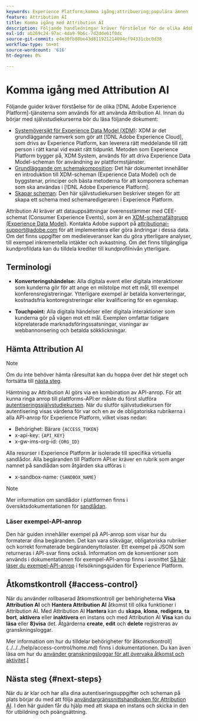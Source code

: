 ```yaml
---
keywords: Experience Platform;komma igång;attribuering;populära ämnen
feature: Attribution AI
title: Komma igång med Attribution AI
description: Följande handledningar kräver förståelse för de olika Adobe Experience Platform-tjänster som används för att använda Attribution AI. Innan du börjar med självstudiekurserna bör du läsa följande dokument.
exl-id: ab269c24-97ac-4da9-9b6c-7d2dde61f0dc
source-git-commit: e4e30fb80be43d811921214094cf94331cbc0d38
workflow-type: tm+mt
source-wordcount: '616'
ht-degree: 0%

---
```


# Komma igång med Attribution AI

Följande guider kräver förståelse för de olika [!DNL Adobe Experience Platform]-tjänsterna som används för att använda Attribution AI. Innan du börjar med självstudiekurserna bör du läsa följande dokument:

- [Systemöversikt för Experience Data Model (XDM)](../../xdm/home.md): XDM är det grundläggande ramverk som gör att [!DNL Adobe Experience Cloud], som drivs av Experience Platform, kan leverera rätt meddelande till rätt person i rätt kanal vid exakt rätt tidpunkt. Metoden som Experience Platform bygger på, XDM System, används för att driva Experience Data Model-scheman för användning av plattformstjänster.
- [Grundläggande om schemakomposition](../../xdm/schema/composition.md): Det här dokumentet innehåller en introduktion till XDM-scheman (Experience Data Model) och de byggstenar, principer och bästa metoderna för att komponera scheman som ska användas i [!DNL Adobe Experience Platform].
- [Skapar scheman](../../xdm/tutorials/create-schema-ui.md): Den här självstudiekursen beskriver stegen för att skapa ett schema med schemaredigeraren i Experience Platform.

Attribution AI kräver att datauppsättningar överensstämmer med CEE-schemat (Consumer Experience Events), som är en [XDM-schemafältgrupp (Experience Data Model)](../../xdm/home.md). Kontakta Adobe support på attributionai-support@adobe.com för att implementera eller göra ändringar i dessa data. Om det finns uppgifter om medieleveranser kan du göra ytterligare analyser, till exempel inkrementella intäkter och avkastning. Om det finns tillgängliga kundprofildata kan du tilldela krediter till kundprofilnivån ytterligare.

## Terminologi

- **Konverteringshändelse:** Alla digitala event eller digitala interaktioner som kunderna gör för att ange en milstolpe mot ett mål, till exempel konferensregistreringar. Ytterligare exempel är betalda konverteringar, kostnadsfria kontoregistreringar eller kvalificering för en egenskap.

- **Touchpoint:** Alla digitala händelser eller digitala interaktioner som kunderna gör på vägen mot ett mål. Exemplen omfattar tidigare köprelaterade marknadsföringssatsningar, visningar av webbannonsering och betalda sökklickningar.

## Hämta Attribution AI

>[!NOTE]
>
>Om du inte behöver hämta råresultat kan du hoppa över det här steget och fortsätta till [nästa steg](#next-steps).

Hämtning av Attribution AI görs via en kombination av API-anrop. För att kunna ringa anrop till plattforms-API:er måste du först slutföra [autentiseringssjälvstudiekursen](https://www.adobe.com/go/platform-api-authentication-en). När du slutför självstudiekursen för autentisering visas värdena för var och en av de obligatoriska rubrikerna i alla API-anrop för Experience Platform, vilket visas nedan:

- Behörighet: Bärare `{ACCESS_TOKEN}`
- x-api-key: `{API_KEY}`
- x-gw-ims-org-id: `{ORG_ID}`

Alla resurser i Experience Platform är isolerade till specifika virtuella sandlådor. Alla begäranden till Platform API:er kräver en rubrik som anger namnet på sandlådan som åtgärden ska utföras i:

- x-sandbox-name: `{SANDBOX_NAME}`

>[!NOTE]
>
>Mer information om sandlådor i plattformen finns i översiktsdokumentationen för [sandlådan](../../sandboxes/home.md).

### Läser exempel-API-anrop

Den här guiden innehåller exempel på API-anrop som visar hur du formaterar dina begäranden. Det kan vara sökvägar, obligatoriska rubriker och korrekt formaterade begärandenyttolaster. Ett exempel på JSON som returneras i API-svar finns också. Information om de konventioner som används i dokumentationen för exempel-API-anrop finns i avsnittet [Så här läser du exempel-API-anrop](../../landing/troubleshooting.md) i felsökningsguiden för Experience Platform.

## Åtkomstkontroll {#access-control}

När du använder rollbaserad åtkomstkontroll ger behörigheterna **Visa Attribution AI** och **Hantera Attribution AI** åtkomst till olika funktioner i Attribution AI. Med Attribution AI **Hantera** kan du **skapa**, **klona**, **redigera**, **ta bort**, **aktivera** eller **inaktivera** en instans och med Attribution AI **Visa** kan du **läsa** eller **8}visa** det. Åtgärderna **create**, **edit** och **delete** registreras av granskningsloggar.

Mer information om hur du tilldelar behörigheter för åtkomstkontroll](../../../help/access-control/home.md) finns i dokumentationen. Du kan även läsa om hur du [använder granskningsloggar för att övervaka åtkomst och aktivitet](../../../help/landing/governance-privacy-security/audit-logs/overview.md).[

## Nästa steg {#next-steps}

När du är klar och har alla dina autentiseringsuppgifter och scheman på plats börjar du med att följa [användargränssnittshandboken för Attribution AI](./user-guide.md). I den här guiden får du hjälp med att skapa en instans och skicka in den för utbildning och poängsättning.
